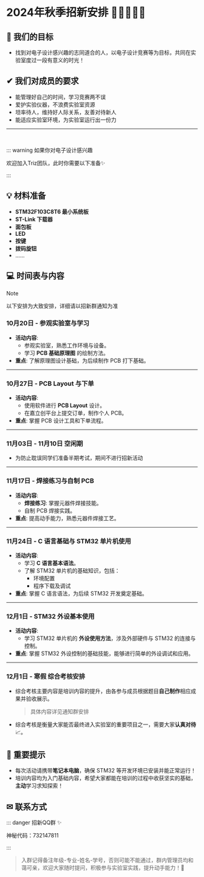 # 2024年秋季招新安排 👏🆕🧑‍🤝‍🧑

## 🎯 我们的目标  

* 找到对电子设计感兴趣的志同道合的人，以电子设计竞赛等为目标，共同在实验室度过一段有意义的时光！

## ✔ 我们对成员的要求  

* 能管理好自己的时间，学习竞赛两不误 
* 爱护实验仪器，不浪费实验室资源 
* 坦率待人，维持好人际关系，友善对待新人 
* 能适应实验室环境，为实验室运行出一份力

---

​    

::: warning  如果你对电子设计感兴趣

欢迎加入Triz团队，此时你需要以下准备✨

:::

## 💡 材料准备
- **STM32F103C8T6 最小系统板**
- **ST-Link 下载器**
- **面包板**
- **LED**
- **按键**
- **拨码旋钮**
- ......


## 💻 时间表与内容

> [!NOTE]
>
> 以下安排为大致安排，详细请以招新群通知为准

### 10月20日 - 参观实验室与学习
- **活动内容**: 
  - 参观实验室，熟悉工作环境与设备。
  - 学习 **PCB 基础原理图** 的绘制方法。
- **重点**: 了解原理图设计基础，为后续制作 PCB 打下基础。

---

### 10月27日 - PCB Layout 与下单
- **活动内容**: 
  - 使用软件进行 **PCB Layout** 设计。
  - 在嘉立创平台上提交订单，制作个人 PCB。
- **重点**: 掌握 PCB 设计工具和下单流程。

---

### 11月03日 - 11月10日 空闲期
- 为防止耽误同学们准备半期考试，期间不进行招新活动
---

### 11月17日 - 焊接练习与自制 PCB
- **活动内容**: 
  - **焊接练习**: 掌握元器件焊接技能。
  - 自制 PCB 焊接实践。
- **重点**: 提高动手能力，熟悉元器件焊接工艺。

---

### 11月24日 - C 语言基础与 STM32 单片机使用
- **活动内容**: 
  - 学习 **C 语言基本语法**。
  - 了解 STM32 单片机的基础知识，包括：
    - 环境配置
    - 程序下载及调试
- **重点**: 掌握 C 语言语法，为后续 STM32 开发奠定基础。

---

### 12月1日 - STM32 外设基本使用
- **活动内容**: 
  - 学习 STM32 单片机的 **外设使用方法**，涉及外部硬件与 STM32 的连接与控制。
- **重点**: 掌握 STM32 外设控制的基础技能，能够进行简单的外设调试和应用。

---

### 12月1日 - 寒假 综合考核安排

* 综合考核主要内容是培训内容的提升，由各参与成员根据题目**自己制作**相应成果并验收展示。

  > 具体内容详见通知群安排

* 综合考核是衡量大家能否最终进入实验室的重要项目之一，需要大家**认真对待**📈。




## 📍 重要提示
- 每次活动请携带**笔记本电脑**，确保 STM32 等开发环境已安装并能正常运行！
- 培训内容均为入门基础内容，希望大家都能在培训的过程中收获坚实的基础，**主动**学习求知探索！

## ✉ 联系方式

::: danger 招新QQ群 ✨ 

神秘代码：732147811

:::

> 入群记得备注年级-专业-姓名-学号，否则可能不能通过，群内管理员均和蔼可亲，欢迎大家随时提问，积极参与实验室实践，提升动手能力！🎉

